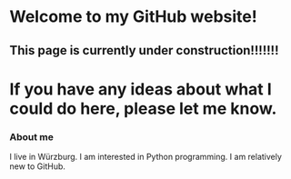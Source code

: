 # Welcome to my GitHub website!
## This page is currently under construction!!!!!!!
# If you have any ideas about what I could do here, please let me know. 

### About me
I live in Würzburg. 
I am interested in Python programming. 
I am relatively new to GitHub.



